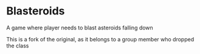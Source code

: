 # Blasteroids
A game where player needs to blast asteroids falling down

This is a fork of the original, as it belongs to a group member who dropped the class
